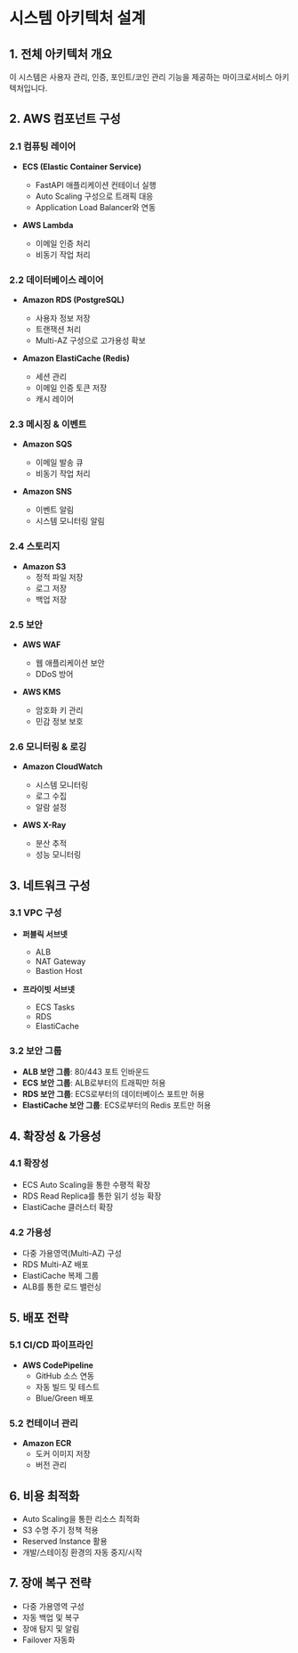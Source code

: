 # 시스템 아키텍처 설계

## 1. 전체 아키텍처 개요

이 시스템은 사용자 관리, 인증, 포인트/코인 관리 기능을 제공하는 마이크로서비스 아키텍처입니다.

## 2. AWS 컴포넌트 구성

### 2.1 컴퓨팅 레이어
- **ECS (Elastic Container Service)**
  - FastAPI 애플리케이션 컨테이너 실행
  - Auto Scaling 구성으로 트래픽 대응
  - Application Load Balancer와 연동

- **AWS Lambda**
  - 이메일 인증 처리
  - 비동기 작업 처리

### 2.2 데이터베이스 레이어
- **Amazon RDS (PostgreSQL)**
  - 사용자 정보 저장
  - 트랜잭션 처리
  - Multi-AZ 구성으로 고가용성 확보

- **Amazon ElastiCache (Redis)**
  - 세션 관리
  - 이메일 인증 토큰 저장
  - 캐시 레이어

### 2.3 메시징 & 이벤트
- **Amazon SQS**
  - 이메일 발송 큐
  - 비동기 작업 처리

- **Amazon SNS**
  - 이벤트 알림
  - 시스템 모니터링 알림

### 2.4 스토리지
- **Amazon S3**
  - 정적 파일 저장
  - 로그 저장
  - 백업 저장

### 2.5 보안
- **AWS WAF**
  - 웹 애플리케이션 보안
  - DDoS 방어

- **AWS KMS**
  - 암호화 키 관리
  - 민감 정보 보호

### 2.6 모니터링 & 로깅
- **Amazon CloudWatch**
  - 시스템 모니터링
  - 로그 수집
  - 알람 설정

- **AWS X-Ray**
  - 분산 추적
  - 성능 모니터링

## 3. 네트워크 구성

### 3.1 VPC 구성
- **퍼블릭 서브넷**
  - ALB
  - NAT Gateway
  - Bastion Host

- **프라이빗 서브넷**
  - ECS Tasks
  - RDS
  - ElastiCache

### 3.2 보안 그룹
- **ALB 보안 그룹**: 80/443 포트 인바운드
- **ECS 보안 그룹**: ALB로부터의 트래픽만 허용
- **RDS 보안 그룹**: ECS로부터의 데이터베이스 포트만 허용
- **ElastiCache 보안 그룹**: ECS로부터의 Redis 포트만 허용

## 4. 확장성 & 가용성

### 4.1 확장성
- ECS Auto Scaling을 통한 수평적 확장
- RDS Read Replica를 통한 읽기 성능 확장
- ElastiCache 클러스터 확장

### 4.2 가용성
- 다중 가용영역(Multi-AZ) 구성
- RDS Multi-AZ 배포
- ElastiCache 복제 그룹
- ALB를 통한 로드 밸런싱

## 5. 배포 전략

### 5.1 CI/CD 파이프라인
- **AWS CodePipeline**
  - GitHub 소스 연동
  - 자동 빌드 및 테스트
  - Blue/Green 배포

### 5.2 컨테이너 관리
- **Amazon ECR**
  - 도커 이미지 저장
  - 버전 관리

## 6. 비용 최적화
- Auto Scaling을 통한 리소스 최적화
- S3 수명 주기 정책 적용
- Reserved Instance 활용
- 개발/스테이징 환경의 자동 중지/시작

## 7. 장애 복구 전략
- 다중 가용영역 구성
- 자동 백업 및 복구
- 장애 탐지 및 알림
- Failover 자동화
